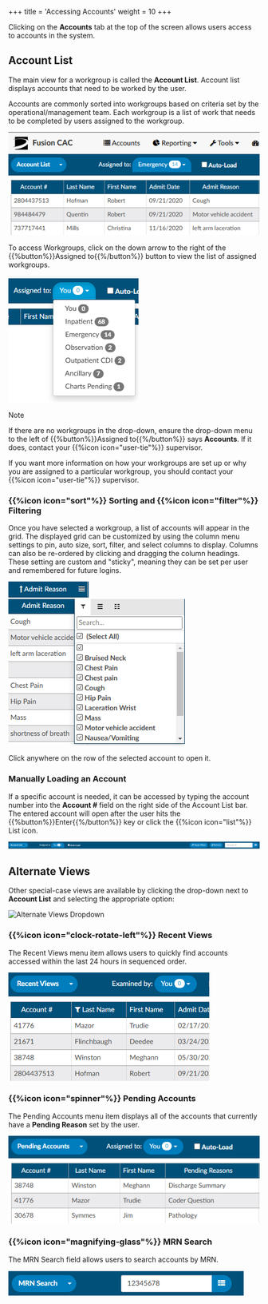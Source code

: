 +++
title = 'Accessing Accounts'
weight = 10
+++

Clicking on the **Accounts** tab at the top of the screen allows users access to accounts in the system.

## Account List

 The main view for a workgroup is called the **Account List**. Account list displays accounts that need to be worked by the user. 

Accounts are commonly sorted into workgroups based on criteria set by the operational/management team. Each workgroup is a list of work that needs to be completed by users assigned to the workgroup. 

![](AccountList.png)

To access Workgroups, click on the down arrow to the right of
the {{%button%}}Assigned to{{%/button%}} button to view the list of assigned
workgroups.

![Assigned To](AssignedTo.png)

> [!note]
If there are no workgroups in the drop-down, ensure the drop-down menu to
the left of {{%button%}}Assigned to{{%/button%}} says **Accounts**. If it does,
contact your {{%icon icon="user-tie"%}} supervisor.


If you want more information on how your workgroups are set up or why you are
assigned to a particular workgroup, you should contact your {{%icon icon="user-tie"%}} supervisor.


### {{%icon icon="sort"%}} Sorting and  {{%icon icon="filter"%}} Filtering

Once you have selected a workgroup, a list of accounts will appear in the grid. The displayed grid can be customized by using the column menu settings to pin, auto size, sort, filter, and select columns to display. Columns can also be re-ordered by clicking and dragging the column headings. These setting are custom and "sticky", meaning they can be set per user and remembered for future logins.

![Column Filter and Sort](FilteredAdmitReason.png)  ![Column Filter Options](FilterOptions.png)


Click anywhere on the row of the selected account to open it.

### Manually Loading an Account

If a specific account is needed, it can be accessed by typing the account number into the
**Account #** field on the right side of the Account List bar. The entered
account will open after the user hits the {{%button%}}Enter{{%/button%}} key or
click the {{%icon icon="list"%}} List icon.

![Account Number Search](ManualAccountSearch.png)

## Alternate Views

Other special-case views are available by clicking the drop-down next to **Account List** and selecting the appropriate option:

![Alternate Views Dropdown](AlternateViews.png)

### {{%icon icon="clock-rotate-left"%}} Recent Views

The Recent Views menu item allows users to quickly find accounts accessed within the last 24 hours in sequenced order.

![Recent Views](RecentViews.png)

### {{%icon icon="spinner"%}} Pending Accounts

The Pending Accounts menu item displays all of the accounts that currently have a **Pending Reason** set by the user.

![Pending Accounts](PendingAccounts.png)


### {{%icon icon="magnifying-glass"%}} MRN Search

The MRN Search field allows users to search accounts by MRN.

![MRN Search](MRNSearch.png)

